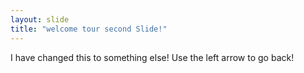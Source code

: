 ```yaml
---
layout: slide
title: "welcome tour second Slide!"
---
```

I have changed this to something else!
Use the left arrow to go back!
